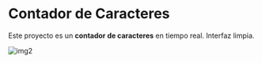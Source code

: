 # Contador de Caracteres

Este proyecto es un **contador de caracteres** en tiempo real. Interfaz limpia.
 
![img2](https://github.com/user-attachments/assets/48fa8580-f328-47ab-ad15-0f7c1b64c38d)
